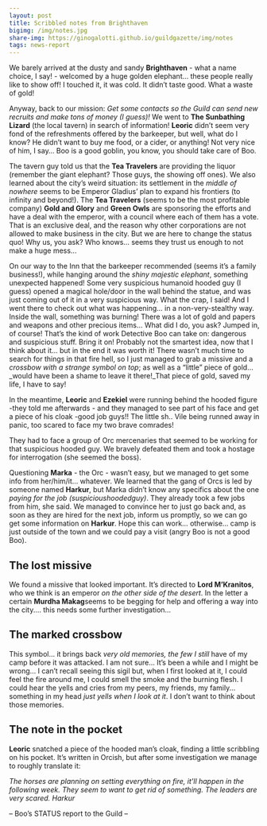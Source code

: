 ```yaml
---
layout: post
title: Scribbled notes from Brighthaven
bigimg: /img/notes.jpg
share-img: https://ginogalotti.github.io/guildgazette/img/notes
tags: news-report
---
```


We barely arrived at the dusty and sandy **Brighthaven** - what a name choice, I say! - welcomed by a huge golden elephant… these people really like to show off! I touched it, it was cold. It didn’t taste good. What a waste of gold!

Anyway, back to our mission: _Get some contacts so the Guild can send new recruits and make tons of money (I guess)!_ We went to **The Sunbathing Lizard** (the local tavern) in search of information! **Leoric** didn’t seem very fond of the refreshments offered by the barkeeper, but well, what do I know? He didn’t want to buy me food, or a cider, or anything! Not very nice of him, I say… Boo is a good goblin, you know, you should take care of Boo. 

The tavern guy told us that the **Tea Travelers** are providing the liquor (remember the giant elephant? Those guys, the showing off ones). We also learned about the city’s weird situation: its settlement in the _middle of nowhere_ seems to be Emperor Gladius’ plan to expand his frontiers (to infinity and beyond!). The **Tea Travelers** (seems to be the most profitable company) **Gold and Glory** and **Green Owls** are sponsoring the efforts and have a deal with the emperor, with a council where each of them has a vote. That is an exclusive deal, and the reason why other corporations are not allowed to make business in the city. But we are here to change the status quo! Why us, you ask? Who knows… seems they trust us enough to not make a huge mess...

On our way to the Inn that the barkeeper recommended (seems it’s a family business!), while hanging around the _shiny majestic elephant_, something unexpected happened! Some very suspicious humanoid hooded guy (I guess) opened a magical hole/door in the wall behind the statue, and was just coming out of it in a very suspicious way. What the crap, I said! And I went there to check out what was happening… in a non-very-stealthy way. Inside the wall, something was burning! There was a lot of gold and papers and weapons and other precious items… What did I do, you ask? Jumped in, of course! That’s the kind of work Detective Boo can take on: dangerous and suspicious stuff. Bring it on! Probably not the smartest idea, now that I think about it... but in the end it was worth it! There wasn’t much time to search for things in that fire hell, so I just managed to grab a missive and a _crossbow with a strange symbol on top_; as well as a “little” piece of gold… _would have been a shame to leave it there!_That piece of gold, saved my life, I have to say!

In the meantime, **Leoric** and **Ezekiel** were running behind the hooded figure -they told me afterwards - and they managed to see part of his face and get a piece of his cloak -good job guys!! The little sh.. Vile being runned away in panic, too scared to face my two brave comrades! 

They had to face a group of Orc mercenaries that seemed to be working for that suspicious hooded guy. We bravely defeated them and took a hostage for interrogation (she seemed the boss).

Questioning **Marka** - the Orc - wasn’t easy, but we managed to get some info from her/him/it… whatever. We learned that the gang of Orcs is led by someone named **Harkur**, but Marka didn’t know any specifics about the one _paying for the job (suspicioushoodedguy)_. They already took a few jobs from him, she said. We managed to convince her to just go back and, as soon as they are hired for the next job, inform us promptly, so we can go get some information on **Harkur**. Hope this can work… otherwise… camp is just outside of the town and we could pay a visit (angry Boo is not a good Boo). 

## **The lost missive**

We found a missive that looked important. It’s directed to **Lord M’Kranitos**, who we think is an emperor _on the other side of the desert_. In the letter a certain **Murdha Makag**seems to be begging for help and offering a way into the city.… this needs some further investigation…

## **The marked crossbow**

This symbol… it brings back _very old memories, the few I still_ have of my camp before it was attacked. I am not sure... It’s been a while and I might be wrong... I can’t recall seeing this sigil but, when I first looked at it, I could feel the fire around me, I could smell the smoke and the burning flesh. I could hear the yells and cries from my peers, my friends, my family... something in my head _just yells when I look at it_.  I don’t want to think about those memories.

## **The note in the pocket**

**Leoric** snatched a piece of the hooded man’s cloak, finding a little scribbling on his pocket. It’s written in Orcish, but after some investigation we manage to roughly translate it:

_The horses are planning on setting everything on fire, it’ll happen in the following week. They seem to want to get rid of something. The leaders are very scared. Harkur_

– Boo’s STATUS report to the Guild –